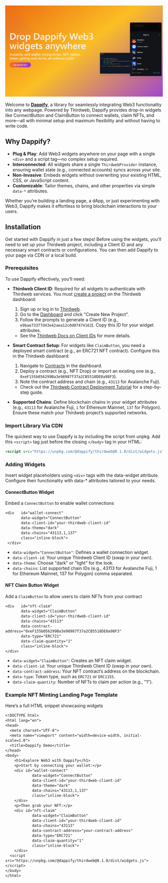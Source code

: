 ![Dappify](./assets/dappify-banner.png)

Welcome to **[Dappify](https://github.com)**, a library for seamlessly integrating Web3 functionality into any webpage. Powered by Thirdweb, Dappify provides drop-in widgets like ConnectButton and ClaimButton to connect wallets, claim NFTs, and more—all with minimal setup and maximum flexibility and without having to write code.

## Why Dappify?

- **Plug & Play**: Add Web3 widgets anywhere on your page with a single `<div>` and a script tag—no complex setup required.
- **Interconnected**: All widgets share a single `ThirdwebProvider` instance, ensuring wallet state (e.g., connected accounts) syncs across your site.
- **Non-Invasive**: Embeds widgets without overwriting your existing HTML, CSS, or JavaScript content.
- **Customizable**: Tailor themes, chains, and other properties via simple `data-*` attributes.

Whether you’re building a landing page, a dApp, or just experimenting with Web3, Dappify makes it effortless to bring blockchain interactions to your users.

## Installation

Get started with Dappify in just a few steps! Before using the widgets, you’ll need to set up your Thirdweb project, including a Client ID and any necessary smart contracts or configurations. You can then add Dappify to your page via CDN or a local build.

### Prerequisites
To use Dappify effectively, you’ll need:

- **Thirdweb Client ID**: Required for all widgets to authenticate with Thirdweb services. You must [create a project](https://thirdweb.com/dashboard) on the Thirdweb dashboard:
  1. Sign up or log in to [Thirdweb](https://thirdweb.com/).
  2. Go to the [Dashboard](https://thirdweb.com/dashboard) and click "Create New Project".
  3. Follow the prompts to generate a Client ID (e.g., `e9bae73377d43e42aea12c0d07474163`). Copy this ID for your widget attributes.
  - See the [Thirdweb Docs on Client IDs](https://portal.thirdweb.com/references/client-id) for more details.

- **Smart Contract Setup**: For widgets like `ClaimButton`, you need a deployed smart contract (e.g., an ERC721 NFT contract). Configure this in the Thirdweb dashboard:
  1. Navigate to [Contracts](https://thirdweb.com/dashboard/contracts) in the dashboard.
  2. Deploy a contract (e.g., NFT Drop) or import an existing one (e.g., `0xeF155b056299Ba3e98987f37a2CB5518DE0a98F3`).
  3. Note the contract address and chain (e.g., `43113` for Avalanche Fuji).
  - Check out the [Thirdweb Contract Deployment Tutorial](https://portal.thirdweb.com/guides/deploy-smart-contract) for a step-by-step guide.

- **Supported Chains**: Define blockchain chains in your widget attributes (e.g., `43113` for Avalanche Fuji, `1` for Ethereum Mainnet, `137` for Polygon). Ensure these match your Thirdweb project’s supported networks.

### Import Library Via CDN
The quickest way to use Dappify is by including the script from unpkg. Add this `<script>` tag just before the closing `</body>` tag in your HTML:

```html
<script src="https://unpkg.com/@dappify/thirdweb@0.1.0/dist/widgets.js"></script>
```

### Adding Widgets

Insert widget placeholders using `<div>` tags with the data-widget attribute. Configure their functionality with data-* attributes tailored to your needs.

#### ConnectButton Widget
Embed a `ConnectButton` to enable wallet connections
```
<div   id="wallet-connect"
       data-widget="ConnectButton"
       data-client-id="your-thirdweb-client-id"
       data-theme="dark"
       data-chains="43113,1,137"
       class="inline-block">
 </div>
```
- `data-widget="ConnectButton"`: Defines a wallet connection widget.
- `data-client-id`: Your unique Thirdweb Client ID (swap in your own).
- `data-theme`: Choose "dark" or "light" for the look.
- `data-chains`: List supported chain IDs (e.g., 43113 for Avalanche Fuji, 1 for Ethereum Mainnet, 137 for Polygon) comma separated.

#### NFT Claim Button Widget
Add a `ClaimButton` to allow users to claim NFTs from your contract
```
<div   id="nft-claim"
       data-widget="ClaimButton"
       data-client-id="your-thirdweb-client-id"
       data-chains="43113"
       data-contract-address="0xeF155b056299Ba3e98987f37a2CB5518DE0a98F3"
       data-type="ERC721"
       data-claim-quantity="1"
       class="inline-block">
</div>
```
- `data-widget="ClaimButton"`: Creates an NFT claim widget.
- `data-client-id`: Your unique Thirdweb Client ID (swap in your own).
- `data-contract-address`: Your NFT contract’s address on the blockchain.
- `data-type`: Token type, such as `ERC721` or `ERC1155`.
- `data-claim-quantity`: Number of NFTs to claim per action (e.g., "1").

### Example NFT Minting Landing Page Template
Here’s a full HTML snippet showcasing widgets
```
<!DOCTYPE html>
<html lang="en">
<head>
  <meta charset="UTF-8">
  <meta name="viewport" content="width=device-width, initial-scale=1.0">
  <title>Dappify Demo</title>
</head>
<body>
    <h1>Explore Web3 with Dappify</h1>
    <p>Start by connecting your wallet:</p>
    <div id="wallet-connect"
            data-widget="ConnectButton"
            data-client-id="your-thirdweb-client-id"
            data-theme="dark"
            data-chains="43113,1,137"
            class="inline-block">
    </div>
    <p>Then grab your NFT:</p>
    <div id="nft-claim"
            data-widget="ClaimButton"
            data-client-id="your-thirdweb-client-id"
            data-chains="43113"
            data-contract-address="your-contract-address"
            data-type="ERC721"
            data-claim-quantity="1"
            class="inline-block">
    </div>
  <script src="https://unpkg.com/@dappify/thirdweb@0.1.0/dist/widgets.js"></script>
</body>
</html>
```